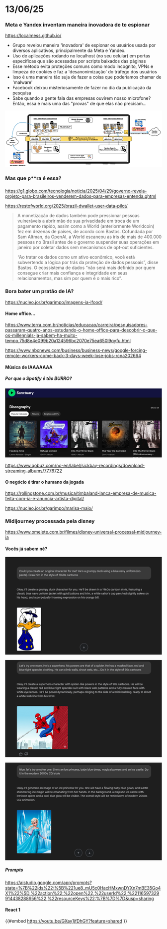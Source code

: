 # 13/06/25

### Meta e Yandex inventam maneira inovadora de te espionar

<https://localmess.github.io/>

- Grupo revelou maneira 'inovadora' de espionar os usuários usada por diversos aplicativos, principalmente da Meta e Yandex.
- Uso de aplicações rodando no localhost (no seu celular) em portas específicas que são acessadas por scripts baixados das páginas
- Esse método evita proteções comuns como modo incognito, VPNs e limpeza de cookies e faz a 'desanonimização' do tráfego dos usuários
- Isso é uma maneira tão suja de fazer a coisa que poderíamos chamar de 'malware'
- Facebook deixou misteriosamente de fazer no dia da publicação da pesquisa
- Sabe quando a gente fala das empresas ouvirem nosso microfone? Então, essa é mais uma das "provas" de que elas não precisam...

![image.png](./13_06_25/image.png)

### Mas que p\*\*ra é essa?

###

<https://g1.globo.com/tecnologia/noticia/2025/04/29/governo-revela-projeto-para-brasileiros-venderem-dados-para-empresas-entenda.ghtml>

<https://restofworld.org/2025/brazil-dwallet-user-data-pilot/>

> A monetização de dados também pode pressionar pessoas vulneráveis ​​a abrir mão de sua privacidade em troca de um pagamento rápido, assim como a World (anteriormente Worldcoin) fez em dezenas de países, de acordo com Bastos. Cofundada por Sam Altman, da OpenAI, a World escaneou as íris de mais de 400.000 pessoas no Brasil antes de o governo suspender suas operações em janeiro por coletar dados sem mecanismos de opt-out suficientes.
>
> “Ao tratar os dados como um ativo econômico, você está subvertendo a lógica por trás da proteção de dados pessoais”, disse Bastos. O ecossistema de dados “não será mais definido por quem consegue criar mais confiança e integridade em seus relacionamentos, mas sim por quem é o mais rico”.

### Bora bater um pratão de IA?

<https://nucleo.jor.br/garimpo/imagens-ia-ifood/>

#### Home office...

<https://www.terra.com.br/noticias/educacao/carreira/pesquisadores-passaram-quatro-anos-estudando-o-home-office-para-descobrir-o-que-os-millennials-ja-sabem-ha-muito-tempo,75d8e4e099b20a124596bc2070e75ea650l9qyfu.html>

<https://www.nbcnews.com/business/business-news/google-forcing-remote-workers-come-back-3-days-week-lose-jobs-rcna202664>

#### Música de IAAAAAAA

##### Por que o Spotify é tão BURRO?

![image (2).png](./13_06_25/sanctuary.png)

<https://www.qobuz.com/no-en/label/sickbay-recordings/download-streaming-albums/7776722>

#### O negócio é tirar o humano da jogada

<https://rollingstone.com.br/musica/timbaland-lanca-empresa-de-musica-feita-com-ia-e-anuncia-artista-digital/>

<https://nucleo.jor.br/garimpo/marisa-maio/>

### Midijourney processada pela disney

<https://www.omelete.com.br/filmes/disney-universal-processal-midjourney-ia>

#### Vocês já sabem né?

![Screenshot from 2025-06-13 17-39-19.png](./13_06_25/Screenshot%20from%202025-06-13%2017-39-19.png)

![Screenshot from 2025-06-13 17-39-41.png](./13_06_25//Screenshot%20from%202025-06-13%2017-39-41.png)

![Screenshot from 2025-06-13 17-39-32.png](./13_06_25/Screenshot%20from%202025-06-13%2017-39-32.png)

##### Prompts

<https://aistudio.google.com/app/prompts?state=%7B%22ids%22:%5B%221ue8_mU5c0HacHMxwnDYXn7mBE35Go4X1%22%5D,%22action%22:%22open%22,%22userId%22:%22116597329914438288956%22,%22resourceKeys%22:%7B%7D%7D&usp=sharing>

#### React 1

{{#embed https://youtu.be/GXay1jfDhGY?feature=shared }}
